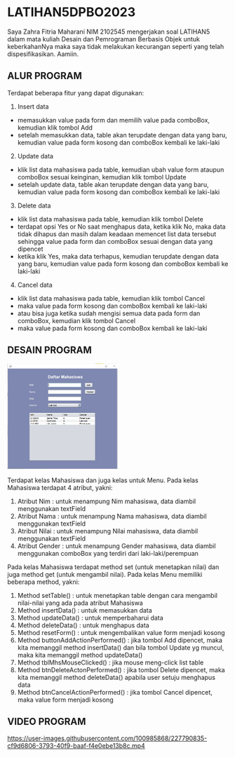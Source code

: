 # LATIHAN5DPBO2023

Saya Zahra Fitria Maharani NIM 2102545 mengerjakan soal LATIHAN5 dalam mata kuliah Desain dan Pemrograman Berbasis Objek untuk keberkahanNya maka saya tidak melakukan kecurangan seperti yang telah dispesifikasikan. Aamiin.

## ALUR PROGRAM

Terdapat beberapa fitur yang dapat digunakan:

1. Insert data
- memasukkan value pada form dan memilih value pada comboBox, kemudian klik tombol Add
- setelah memasukkan data, table akan terupdate dengan data yang baru, kemudian value pada form kosong dan comboBox kembali ke laki-laki
2. Update data
- klik list data mahasiswa pada table, kemudian ubah value form ataupun comboBox sesuai keinginan, kemudian klik tombol Update
- setelah update data, table akan terupdate dengan data yang baru, kemudian value pada form kosong dan comboBox kembali ke laki-laki
3. Delete data 
- klik list data mahasiswa pada table, kemudian klik tombol Delete
- terdapat opsi Yes or No saat menghapus data, ketika klik No, maka data tidak dihapus dan masih dalam keadaan memencet list data tersebut sehingga value pada form dan comboBox sesuai dengan data yang dipencet
- ketika klik Yes, maka data terhapus, kemudian terupdate dengan data yang baru, kemudian value pada form kosong dan comboBox kembali ke laki-laki
4. Cancel data
- klik list data mahasiswa pada table, kemudian klik tombol Cancel
- maka value pada form kosong dan comboBox kembali ke laki-laki
- atau bisa juga ketika sudah mengisi semua data pada form dan comboBox, kemudian klik tombol Cancel
- maka value pada form kosong dan comboBox kembali ke laki-laki

## DESAIN PROGRAM

<img src="https://github.com/zahraftrm/LATIHAN5DPBO2023/blob/main/desain%20program.png" width=50% height=50%>

Terdapat kelas Mahasiswa dan juga kelas untuk Menu. Pada kelas Mahasiswa terdapat 4 atribut, yakni:

1. Atribut Nim      : untuk menampung Nim mahasiswa, data diambil menggunakan textField
2. Atribut Nama     : untuk menampung Nama mahasiswa, data diambil menggunakan textField
3. Atribut Nilai    : untuk menampung Nilai mahasiswa, data diambil menggunakan textField
4. Atribut Gender   : untuk menampung Gender mahasiswa, data diambil menggunakan comboBox yang terdiri dari laki-laki/perempuan

Pada kelas Mahasiswa terdapat method set (untuk menetapkan nilai) dan juga method get (untuk mengambil nilai). Pada kelas Menu memiliki beberapa method, yakni:
1. Method setTable()                      : untuk menetapkan table dengan cara mengambil nilai-nilai yang ada pada atribut Mahasiswa
2. Method insertData()                    : untuk memasukkan data
3. Method updateData()                    : untuk memperbaharui data
4. Method deleteData()                    : untuk menghapus data
5. Method resetForm()                     : untuk mengembalikan value form menjadi kosong
6. Method buttonAddActionPerformed()      : jika tombol Add dipencet, maka kita memanggil method insertData() dan bila tombol Update yg muncul, maka kita memanggil method updateData()
7. Method tblMhsMouseClicked()            : jika mouse meng-click list table
8. Method btnDeleteActonPerformed()       : jika tombol Delete dipencet, maka kita memanggil method deleteData() apabila user setuju menghapus data
9. Method btnCancelActionPerformed()      : jika tombol Cancel dipencet, maka value form menjadi kosong

## VIDEO PROGRAM

https://user-images.githubusercontent.com/100985868/227790835-cf9d6806-3793-40f9-baaf-f4e0ebe13b8c.mp4
